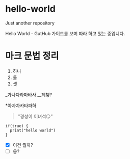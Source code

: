 # hello-world
Just another repository


Hello World - GutHub 가이드를 보며 따라 하고 있는 중입니다.

# <h1> 마크 문법 정리

1. 하나
2. 둘
3. 셋

_가나다라마바사
__헤헿?

*아자차카타파하

> "경성이 이녀석😏"

```
if(true) {
  print("hello world")
}
```

- [X] 이건 뭘까?
- [ ] 응?
